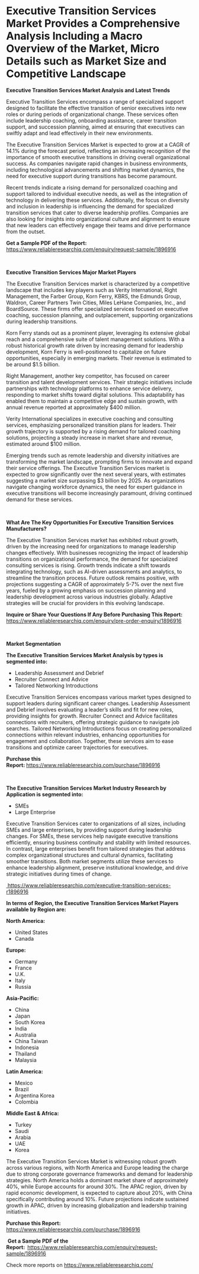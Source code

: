 <p><h1>Executive Transition Services Market Provides a Comprehensive Analysis Including a Macro Overview of the Market, Micro Details such as Market Size and Competitive Landscape</h1></p><p><strong>Executive Transition Services Market Analysis and Latest Trends</strong></p>
<p><p>Executive Transition Services encompass a range of specialized support designed to facilitate the effective transition of senior executives into new roles or during periods of organizational change. These services often include leadership coaching, onboarding assistance, career transition support, and succession planning, aimed at ensuring that executives can swiftly adapt and lead effectively in their new environments.</p><p>The Executive Transition Services Market is expected to grow at a CAGR of 14.1% during the forecast period, reflecting an increasing recognition of the importance of smooth executive transitions in driving overall organizational success. As companies navigate rapid changes in business environments, including technological advancements and shifting market dynamics, the need for executive support during transitions has become paramount. </p><p>Recent trends indicate a rising demand for personalized coaching and support tailored to individual executive needs, as well as the integration of technology in delivering these services. Additionally, the focus on diversity and inclusion in leadership is influencing the demand for specialized transition services that cater to diverse leadership profiles. Companies are also looking for insights into organizational culture and alignment to ensure that new leaders can effectively engage their teams and drive performance from the outset.</p></p>
<p><strong>Get a Sample PDF of the Report:&nbsp;</strong> <a href="https://www.reliableresearchiq.com/enquiry/request-sample/1896916?utm_campaign=2293&utm_medium=2&utm_source=Github&utm_content=ia&utm_term=11032025&utm_id=executive-transition-services">https://www.reliableresearchiq.com/enquiry/request-sample/1896916</a></p>
<p>&nbsp;</p>
<p><strong>Executive Transition Services Major Market Players</strong></p>
<p><p>The Executive Transition Services market is characterized by a competitive landscape that includes key players such as Verity International, Right Management, the Farber Group, Korn Ferry, KBRS, the Edmunds Group, Waldron, Career Partners Twin Cities, Miles LeHane Companies, Inc., and BoardSource. These firms offer specialized services focused on executive coaching, succession planning, and outplacement, supporting organizations during leadership transitions.</p><p>Korn Ferry stands out as a prominent player, leveraging its extensive global reach and a comprehensive suite of talent management solutions. With a robust historical growth rate driven by increasing demand for leadership development, Korn Ferry is well-positioned to capitalize on future opportunities, especially in emerging markets. Their revenue is estimated to be around $1.5 billion.</p><p>Right Management, another key competitor, has focused on career transition and talent development services. Their strategic initiatives include partnerships with technology platforms to enhance service delivery, responding to market shifts toward digital solutions. This adaptability has enabled them to maintain a competitive edge and sustain growth, with annual revenue reported at approximately $400 million.</p><p>Verity International specializes in executive coaching and consulting services, emphasizing personalized transition plans for leaders. Their growth trajectory is supported by a rising demand for tailored coaching solutions, projecting a steady increase in market share and revenue, estimated around $100 million.</p><p>Emerging trends such as remote leadership and diversity initiatives are transforming the market landscape, prompting firms to innovate and expand their service offerings. The Executive Transition Services market is expected to grow significantly over the next several years, with estimates suggesting a market size surpassing $3 billion by 2025. As organizations navigate changing workforce dynamics, the need for expert guidance in executive transitions will become increasingly paramount, driving continued demand for these services.</p></p>
<p>&nbsp;</p>
<p><strong>What Are The Key Opportunities For Executive Transition Services Manufacturers?</strong></p>
<p><p>The Executive Transition Services market has exhibited robust growth, driven by the increasing need for organizations to manage leadership changes effectively. With businesses recognizing the impact of leadership transitions on organizational performance, the demand for specialized consulting services is rising. Growth trends indicate a shift towards integrating technology, such as AI-driven assessments and analytics, to streamline the transition process. Future outlook remains positive, with projections suggesting a CAGR of approximately 5-7% over the next five years, fueled by a growing emphasis on succession planning and leadership development across various industries globally. Adaptive strategies will be crucial for providers in this evolving landscape.</p></p>
<p><strong>Inquire or Share Your Questions If Any Before Purchasing This Report:</strong> <a href="https://www.reliableresearchiq.com/enquiry/pre-order-enquiry/1896916?utm_campaign=2293&utm_medium=2&utm_source=Github&utm_content=ia&utm_term=11032025&utm_id=executive-transition-services">https://www.reliableresearchiq.com/enquiry/pre-order-enquiry/1896916</a></p>
<p>&nbsp;</p>
<p><strong>Market Segmentation</strong></p>
<p><strong>The Executive Transition Services Market Analysis by types is segmented into:</strong></p>
<p><ul><li>Leadership Assessment and Debrief</li><li>Recruiter Connect and Advice</li><li>Tailored Networking Introductions</li></ul></p>
<p><p>Executive Transition Services encompass various market types designed to support leaders during significant career changes. Leadership Assessment and Debrief involves evaluating a leader’s skills and fit for new roles, providing insights for growth. Recruiter Connect and Advice facilitates connections with recruiters, offering strategic guidance to navigate job searches. Tailored Networking Introductions focus on creating personalized connections within relevant industries, enhancing opportunities for engagement and collaboration. Together, these services aim to ease transitions and optimize career trajectories for executives.</p></p>
<p><strong>Purchase this Report:&nbsp;</strong><a href="https://www.reliableresearchiq.com/purchase/1896916?utm_campaign=2293&utm_medium=2&utm_source=Github&utm_content=ia&utm_term=11032025&utm_id=executive-transition-services">https://www.reliableresearchiq.com/purchase/1896916</a></p>
<p>&nbsp;</p>
<p><strong>The Executive Transition Services Market Industry Research by Application is segmented into:</strong></p>
<p><ul><li>SMEs</li><li>Large Enterprise</li></ul></p>
<p><p>Executive Transition Services cater to organizations of all sizes, including SMEs and large enterprises, by providing support during leadership changes. For SMEs, these services help navigate executive transitions efficiently, ensuring business continuity and stability with limited resources. In contrast, large enterprises benefit from tailored strategies that address complex organizational structures and cultural dynamics, facilitating smoother transitions. Both market segments utilize these services to enhance leadership alignment, preserve institutional knowledge, and drive strategic initiatives during times of change.</p></p>
<p><a href="https://www.reliableresearchiq.com/executive-transition-services-r1896916?utm_campaign=2293&utm_medium=2&utm_source=Github&utm_content=ia&utm_term=11032025&utm_id=executive-transition-services">&nbsp;https://www.reliableresearchiq.com/executive-transition-services-r1896916</a></p>
<p><strong>In terms of Region, the Executive Transition Services Market Players available by Region are:</strong></p>
<p>
    <p> <strong> North America: </strong>
        <ul>
            <li>United States</li>
            <li>Canada</li>
        </ul>
        </p> 
    <p> <strong> Europe: </strong>
        <ul>
            <li>Germany</li>
            <li>France</li>
            <li>U.K.</li>
            <li>Italy</li>
            <li>Russia</li>
        </ul>
        </p> 
    <p> <strong> Asia-Pacific: </strong>
        <ul>
            <li>China</li>
            <li>Japan</li>
            <li>South Korea</li>
            <li>India</li>
            <li>Australia</li>
            <li>China Taiwan</li>
            <li>Indonesia</li>
            <li>Thailand</li>
            <li>Malaysia</li>
        </ul>
        </p> 
    <p> <strong> Latin America: </strong>
        <ul>
            <li>Mexico</li>
            <li>Brazil</li>
            <li>Argentina Korea</li>
            <li>Colombia</li>
        </ul>
        </p> 
    <p> <strong> Middle East & Africa: </strong>
        <ul>
            <li>Turkey</li>
            <li>Saudi</li>
            <li>Arabia</li>
            <li>UAE</li>
            <li>Korea</li>
        </ul>
    </p>
    </p>
<p><p>The Executive Transition Services Market is witnessing robust growth across various regions, with North America and Europe leading the charge due to strong corporate governance frameworks and demand for leadership strategies. North America holds a dominant market share of approximately 40%, while Europe accounts for around 30%. The APAC region, driven by rapid economic development, is expected to capture about 20%, with China specifically contributing around 10%. Future projections indicate sustained growth in APAC, driven by increasing globalization and leadership training initiatives.</p></p>
<p><strong>Purchase this Report: </strong><a href="https://www.reliableresearchiq.com/purchase/1896916?utm_campaign=2293&utm_medium=2&utm_source=Github&utm_content=ia&utm_term=11032025&utm_id=executive-transition-services">https://www.reliableresearchiq.com/purchase/1896916</a></p>
<p>&nbsp;<strong>Get a Sample PDF of the Report:&nbsp;&nbsp;</strong><a href="https://www.reliableresearchiq.com/enquiry/request-sample/1896916?utm_campaign=2293&utm_medium=2&utm_source=Github&utm_content=ia&utm_term=11032025&utm_id=executive-transition-services">https://www.reliableresearchiq.com/enquiry/request-sample/1896916</a></p>
<p><strong></strong></p>
<p>Check more reports on <a href="https://www.reliableresearchiq.com/?utm_campaign=2293&utm_medium=2&utm_source=Github&utm_content=ia&utm_term=11032025&utm_id=executive-transition-services">https://www.reliableresearchiq.com/</a></p>